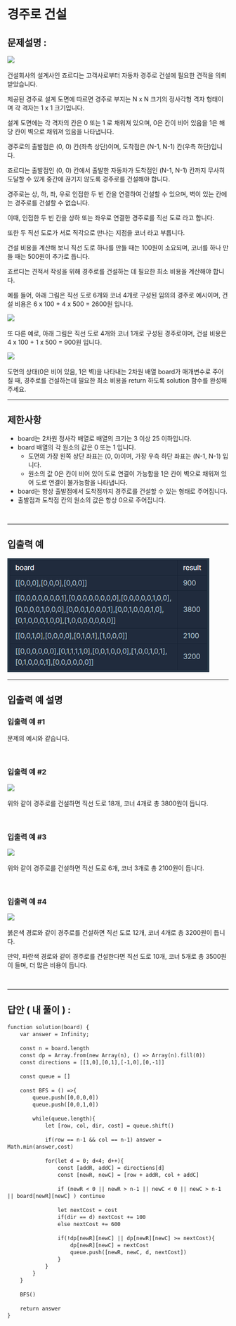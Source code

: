 # 경주로 건설

## 문제설명 :

<img src ='https://grepp-programmers.s3.ap-northeast-2.amazonaws.com/files/production/384b9e2a-4eb5-460d-bce2-d12359b03b14/kakao_road1.png'>

건설회사의 설계사인 죠르디는 고객사로부터 자동차 경주로 건설에 필요한 견적을 의뢰받았습니다.

제공된 경주로 설계 도면에 따르면 경주로 부지는 N x N 크기의 정사각형 격자 형태이며 각 격자는 1 x 1 크기입니다.

설계 도면에는 각 격자의 칸은 0 또는 1 로 채워져 있으며, 0은 칸이 비어 있음을 1은 해당 칸이 벽으로 채워져 있음을 나타냅니다.

경주로의 출발점은 (0, 0) 칸(좌측 상단)이며, 도착점은 (N-1, N-1) 칸(우측 하단)입니다.

죠르디는 출발점인 (0, 0) 칸에서 출발한 자동차가 도착점인 (N-1, N-1) 칸까지 무사히 도달할 수 있게 중간에 끊기지 않도록 경주로를 건설해야 합니다.

경주로는 상, 하, 좌, 우로 인접한 두 빈 칸을 연결하여 건설할 수 있으며, 벽이 있는 칸에는 경주로를 건설할 수 없습니다.

이때, 인접한 두 빈 칸을 상하 또는 좌우로 연결한 경주로를 직선 도로 라고 합니다.

또한 두 직선 도로가 서로 직각으로 만나는 지점을 코너 라고 부릅니다.

건설 비용을 계산해 보니 직선 도로 하나를 만들 때는 100원이 소요되며, 코너를 하나 만들 때는 500원이 추가로 듭니다.

죠르디는 견적서 작성을 위해 경주로를 건설하는 데 필요한 최소 비용을 계산해야 합니다.

예를 들어, 아래 그림은 직선 도로 6개와 코너 4개로 구성된 임의의 경주로 예시이며, 건설 비용은 6 x 100 + 4 x 500 = 2600원 입니다.

<img src ='https://grepp-programmers.s3.ap-northeast-2.amazonaws.com/files/production/0e0911e8-f88e-44fe-8bdc-6856a56df8e0/kakao_road2.png'>

또 다른 예로, 아래 그림은 직선 도로 4개와 코너 1개로 구성된 경주로이며, 건설 비용은 4 x 100 + 1 x 500 = 900원 입니다.

<img src ='https://grepp-programmers.s3.ap-northeast-2.amazonaws.com/files/production/3f5d9c5e-d7d9-4248-b111-140a0847e741/kakao_road3.png'>

도면의 상태(0은 비어 있음, 1은 벽)을 나타내는 2차원 배열 board가 매개변수로 주어질 때, 경주로를 건설하는데 필요한 최소 비용을 return 하도록 solution 함수를 완성해주세요.

---

## 제한사항

- board는 2차원 정사각 배열로 배열의 크기는 3 이상 25 이하입니다.
- board 배열의 각 원소의 값은 0 또는 1 입니다.
  - 도면의 가장 왼쪽 상단 좌표는 (0, 0)이며, 가장 우측 하단 좌표는 (N-1, N-1) 입니다.
  - 원소의 값 0은 칸이 비어 있어 도로 연결이 가능함을 1은 칸이 벽으로 채워져 있어 도로 연결이 불가능함을 나타냅니다.
- board는 항상 출발점에서 도착점까지 경주로를 건설할 수 있는 형태로 주어집니다.
- 출발점과 도착점 칸의 원소의 값은 항상 0으로 주어집니다.

<br/>

---

## 입출력 예

<img src ='경주로 건설.png'>

<br/>

---

## 입출력 예 설명

### 입출력 예 #1

문제의 예시와 같습니다.

<br/>

### 입출력 예 #2

<img src ='https://grepp-programmers.s3.ap-northeast-2.amazonaws.com/files/production/ccc72e9c-2e22-4a09-a94b-ff057b081a70/kakao_road4.png'>

위와 같이 경주로를 건설하면 직선 도로 18개, 코너 4개로 총 3800원이 듭니다.

<br/>

### 입출력 예 #3

<img src ='https://grepp-programmers.s3.ap-northeast-2.amazonaws.com/files/production/422e86e0-a7d7-4a09-9b42-2b6218a9b5f0/kakao_road5.png'>

위와 같이 경주로를 건설하면 직선 도로 6개, 코너 3개로 총 2100원이 듭니다.

<br/>

### 입출력 예 #4

<img src ='https://grepp-programmers.s3.ap-northeast-2.amazonaws.com/files/production/4fe42f47-2592-4cb8-91fb-31d6a6da8639/kakao_road6.png'>

붉은색 경로와 같이 경주로를 건설하면 직선 도로 12개, 코너 4개로 총 3200원이 듭니다.

만약, 파란색 경로와 같이 경주로를 건설한다면 직선 도로 10개, 코너 5개로 총 3500원이 들며, 더 많은 비용이 듭니다.

<br/>

---

## 답안 ( 내 풀이 ) :

```
function solution(board) {
    var answer = Infinity;

    const n = board.length
    const dp = Array.from(new Array(n), () => Array(n).fill(0))
    const directions = [[1,0],[0,1],[-1,0],[0,-1]]

    const queue = []

    const BFS = () =>{
        queue.push([0,0,0,0])
        queue.push([0,0,1,0])

        while(queue.length){
            let [row, col, dir, cost] = queue.shift()

            if(row == n-1 && col == n-1) answer = Math.min(answer,cost)

            for(let d = 0; d<4; d++){
                const [addR, addC] = directions[d]
                const [newR, newC] = [row + addR, col + addC]

                if (newR < 0 || newR > n-1 || newC < 0 || newC > n-1 || board[newR][newC] ) continue

                let nextCost = cost
                if(dir == d) nextCost += 100
                else nextCost += 600

                if(!dp[newR][newC] || dp[newR][newC] >= nextCost){
                    dp[newR][newC] = nextCost
                    queue.push([newR, newC, d, nextCost])
                }
            }
        }
    }

    BFS()

    return answer
}
```
